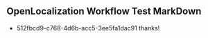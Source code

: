 ## OpenLocalization Workflow Test MarkDown
* 512fbcd9-c768-4d6b-acc5-3ee5fa1dac91 
thanks!<!--HONumber=Mar16_HO4-->
